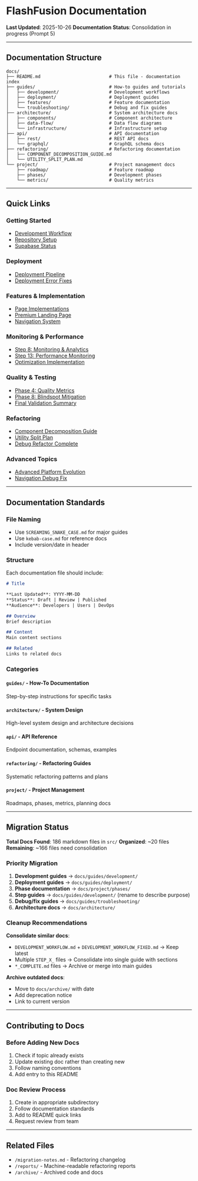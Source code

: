 # FlashFusion Documentation

**Last Updated**: 2025-10-26
**Documentation Status**: Consolidation in progress (Prompt 5)

---

## Documentation Structure

```
docs/
├── README.md                          # This file - documentation index
├── guides/                            # How-to guides and tutorials
│   ├── development/                   # Development workflows
│   ├── deployment/                    # Deployment guides
│   ├── features/                      # Feature documentation
│   └── troubleshooting/               # Debug and fix guides
├── architecture/                      # System architecture docs
│   ├── components/                    # Component architecture
│   ├── data-flow/                     # Data flow diagrams
│   └── infrastructure/                # Infrastructure setup
├── api/                               # API documentation
│   ├── rest/                          # REST API docs
│   └── graphql/                       # GraphQL schema docs
├── refactoring/                       # Refactoring documentation
│   ├── COMPONENT_DECOMPOSITION_GUIDE.md
│   └── UTILITY_SPLIT_PLAN.md
└── project/                           # Project management docs
    ├── roadmap/                       # Feature roadmap
    ├── phases/                        # Development phases
    └── metrics/                       # Quality metrics
```

---

## Quick Links

### Getting Started
- [Development Workflow](./guides/development/DEVELOPMENT_WORKFLOW.md)
- [Repository Setup](./guides/development/REPOSITORY_SERVICES_SETUP_GUIDE.md)
- [Supabase Status](./guides/development/SUPABASE_STATUS_CHECK.md)

### Deployment
- [Deployment Pipeline](./guides/deployment/DEPLOYMENT_PIPELINE_COMPLETE.md)
- [Deployment Error Fixes](./guides/deployment/DEPLOYMENT_ERROR_FIX.md)

### Features & Implementation
- [Page Implementations](./guides/features/PAGE_IMPLEMENTATIONS_PAGES_4_8.md)
- [Premium Landing Page](./guides/features/PREMIUM_LANDING_PAGE_GUIDE.md)
- [Navigation System](./guides/features/ENTER_APP_NAVIGATION_FIX.md)

### Monitoring & Performance
- [Step 8: Monitoring & Analytics](./guides/development/STEP_8_MONITORING_ANALYTICS_SETUP.md)
- [Step 13: Performance Monitoring](./guides/development/STEP_13_PERFORMANCE_MONITORING_SCALING.md)
- [Optimization Implementation](./architecture/OPTIMIZATION_IMPLEMENTATION_COMPLETE.md)

### Quality & Testing
- [Phase 4: Quality Metrics](./project/phases/PHASE_4_QUALITY_METRICS_COMPLETE.md)
- [Phase 8: Blindspot Mitigation](./project/phases/PHASE_8_BLINDSPOT_MITIGATION_COMPLETE.md)
- [Final Validation Summary](./project/final-validation-summary.md)

### Refactoring
- [Component Decomposition Guide](./refactoring/COMPONENT_DECOMPOSITION_GUIDE.md)
- [Utility Split Plan](./refactoring/UTILITY_SPLIT_PLAN.md)
- [Debug Refactor Complete](./guides/development/DEBUG_REFACTOR_COMPLETE.md)

### Advanced Topics
- [Advanced Platform Evolution](./architecture/ADVANCED_PLATFORM_EVOLUTION_COMPLETE.md)
- [Navigation Debug Fix](./guides/troubleshooting/NAVIGATION_DEBUG_FIX_COMPLETE.md)

---

## Documentation Standards

### File Naming
- Use `SCREAMING_SNAKE_CASE.md` for major guides
- Use `kebab-case.md` for reference docs
- Include version/date in header

### Structure
Each documentation file should include:
```markdown
# Title

**Last Updated**: YYYY-MM-DD
**Status**: Draft | Review | Published
**Audience**: Developers | Users | DevOps

## Overview
Brief description

## Content
Main content sections

## Related
Links to related docs
```

### Categories

#### `guides/` - How-To Documentation
Step-by-step instructions for specific tasks

#### `architecture/` - System Design
High-level system design and architecture decisions

#### `api/` - API Reference
Endpoint documentation, schemas, examples

#### `refactoring/` - Refactoring Guides
Systematic refactoring patterns and plans

#### `project/` - Project Management
Roadmaps, phases, metrics, planning docs

---

## Migration Status

**Total Docs Found**: 186 markdown files in `src/`
**Organized**: ~20 files
**Remaining**: ~166 files need consolidation

### Priority Migration

1. **Development guides** → `docs/guides/development/`
2. **Deployment guides** → `docs/guides/deployment/`
3. **Phase documentation** → `docs/project/phases/`
4. **Step guides** → `docs/guides/development/` (rename to describe purpose)
5. **Debug/fix guides** → `docs/guides/troubleshooting/`
6. **Architecture docs** → `docs/architecture/`

### Cleanup Recommendations

**Consolidate similar docs**:
- `DEVELOPMENT_WORKFLOW.md` + `DEVELOPMENT_WORKFLOW_FIXED.md` → Keep latest
- Multiple `STEP_X_` files → Consolidate into single guide with sections
- `*_COMPLETE.md` files → Archive or merge into main guides

**Archive outdated docs**:
- Move to `docs/archive/` with date
- Add deprecation notice
- Link to current version

---

## Contributing to Docs

### Before Adding New Docs
1. Check if topic already exists
2. Update existing doc rather than creating new
3. Follow naming conventions
4. Add entry to this README

### Doc Review Process
1. Create in appropriate subdirectory
2. Follow documentation standards
3. Add to README quick links
4. Request review from team

---

## Related Files

- `/migration-notes.md` - Refactoring changelog
- `/reports/` - Machine-readable refactoring reports
- `/archive/` - Archived code and docs
